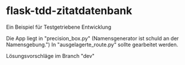 # flask-tdd-zitatdatenbank
Ein Beispiel für Testgetriebene Entwicklung

Die App liegt in "precision_box.py" (Namensgenerator ist schuld an der Namensgebung.")
In "ausgelagerte_route.py" sollte gearbeitet werden.

Lösungsvorschläge im Branch "dev"
